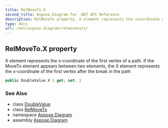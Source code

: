 ```yaml
---
title: RelMoveTo.X
second_title: Aspose.Diagram for .NET API Reference
description: RelMoveTo property. X element represents the xcoordinate of the first vertex of a path. If the MoveTo element appears between two elements the X element represents the xcoordinate of the first vertex after the break in the path
type: docs
url: /net/aspose.diagram/relmoveto/x/
---
```

## RelMoveTo.X property

X element represents the x-coordinate of the first vertex of a path. If the MoveTo element appears between two elements, the X element represents the x-coordinate of the first vertex after the break in the path

```csharp
public DoubleValue X { get; set; }
```

### See Also

* class [DoubleValue](../../doublevalue/)
* class [RelMoveTo](../)
* namespace [Aspose.Diagram](../../relmoveto/)
* assembly [Aspose.Diagram](../../../)


